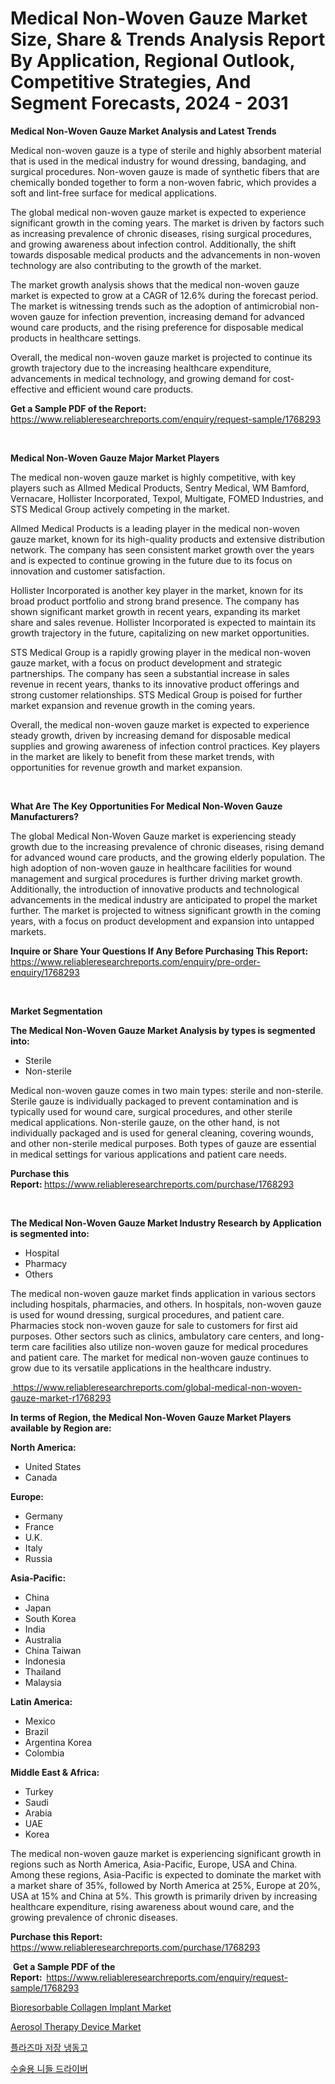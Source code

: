 <p><h1>Medical Non-Woven Gauze Market Size, Share & Trends Analysis Report By Application, Regional Outlook, Competitive Strategies, And Segment Forecasts, 2024 - 2031</h1></p><p><strong>Medical Non-Woven Gauze Market Analysis and Latest Trends</strong></p>
<p><p>Medical non-woven gauze is a type of sterile and highly absorbent material that is used in the medical industry for wound dressing, bandaging, and surgical procedures. Non-woven gauze is made of synthetic fibers that are chemically bonded together to form a non-woven fabric, which provides a soft and lint-free surface for medical applications.</p><p>The global medical non-woven gauze market is expected to experience significant growth in the coming years. The market is driven by factors such as increasing prevalence of chronic diseases, rising surgical procedures, and growing awareness about infection control. Additionally, the shift towards disposable medical products and the advancements in non-woven technology are also contributing to the growth of the market.</p><p>The market growth analysis shows that the medical non-woven gauze market is expected to grow at a CAGR of 12.6% during the forecast period. The market is witnessing trends such as the adoption of antimicrobial non-woven gauze for infection prevention, increasing demand for advanced wound care products, and the rising preference for disposable medical products in healthcare settings.</p><p>Overall, the medical non-woven gauze market is projected to continue its growth trajectory due to the increasing healthcare expenditure, advancements in medical technology, and growing demand for cost-effective and efficient wound care products.</p></p>
<p><strong>Get a Sample PDF of the Report:&nbsp;</strong> <a href="https://www.reliableresearchreports.com/enquiry/request-sample/1768293">https://www.reliableresearchreports.com/enquiry/request-sample/1768293</a></p>
<p>&nbsp;</p>
<p><strong>Medical Non-Woven Gauze Major Market Players</strong></p>
<p><p>The medical non-woven gauze market is highly competitive, with key players such as Allmed Medical Products, Sentry Medical, WM Bamford, Vernacare, Hollister Incorporated, Texpol, Multigate, FOMED Industries, and STS Medical Group actively competing in the market. </p><p>Allmed Medical Products is a leading player in the medical non-woven gauze market, known for its high-quality products and extensive distribution network. The company has seen consistent market growth over the years and is expected to continue growing in the future due to its focus on innovation and customer satisfaction.</p><p>Hollister Incorporated is another key player in the market, known for its broad product portfolio and strong brand presence. The company has shown significant market growth in recent years, expanding its market share and sales revenue. Hollister Incorporated is expected to maintain its growth trajectory in the future, capitalizing on new market opportunities.</p><p>STS Medical Group is a rapidly growing player in the medical non-woven gauze market, with a focus on product development and strategic partnerships. The company has seen a substantial increase in sales revenue in recent years, thanks to its innovative product offerings and strong customer relationships. STS Medical Group is poised for further market expansion and revenue growth in the coming years.</p><p>Overall, the medical non-woven gauze market is expected to experience steady growth, driven by increasing demand for disposable medical supplies and growing awareness of infection control practices. Key players in the market are likely to benefit from these market trends, with opportunities for revenue growth and market expansion.</p></p>
<p>&nbsp;</p>
<p><strong>What Are The Key Opportunities For Medical Non-Woven Gauze Manufacturers?</strong></p>
<p><p>The global Medical Non-Woven Gauze market is experiencing steady growth due to the increasing prevalence of chronic diseases, rising demand for advanced wound care products, and the growing elderly population. The high adoption of non-woven gauze in healthcare facilities for wound management and surgical procedures is further driving market growth. Additionally, the introduction of innovative products and technological advancements in the medical industry are anticipated to propel the market further. The market is projected to witness significant growth in the coming years, with a focus on product development and expansion into untapped markets.</p></p>
<p><strong>Inquire or Share Your Questions If Any Before Purchasing This Report:</strong> <a href="https://www.reliableresearchreports.com/enquiry/pre-order-enquiry/1768293">https://www.reliableresearchreports.com/enquiry/pre-order-enquiry/1768293</a></p>
<p>&nbsp;</p>
<p><strong>Market Segmentation</strong></p>
<p><strong>The Medical Non-Woven Gauze Market Analysis by types is segmented into:</strong></p>
<p><ul><li>Sterile</li><li>Non-sterile</li></ul></p>
<p><p>Medical non-woven gauze comes in two main types: sterile and non-sterile. Sterile gauze is individually packaged to prevent contamination and is typically used for wound care, surgical procedures, and other sterile medical applications. Non-sterile gauze, on the other hand, is not individually packaged and is used for general cleaning, covering wounds, and other non-sterile medical purposes. Both types of gauze are essential in medical settings for various applications and patient care needs.</p></p>
<p><strong>Purchase this Report:&nbsp;</strong><a href="https://www.reliableresearchreports.com/purchase/1768293">https://www.reliableresearchreports.com/purchase/1768293</a></p>
<p>&nbsp;</p>
<p><strong>The Medical Non-Woven Gauze Market Industry Research by Application is segmented into:</strong></p>
<p><ul><li>Hospital</li><li>Pharmacy</li><li>Others</li></ul></p>
<p><p>The medical non-woven gauze market finds application in various sectors including hospitals, pharmacies, and others. In hospitals, non-woven gauze is used for wound dressing, surgical procedures, and patient care. Pharmacies stock non-woven gauze for sale to customers for first aid purposes. Other sectors such as clinics, ambulatory care centers, and long-term care facilities also utilize non-woven gauze for medical procedures and patient care. The market for medical non-woven gauze continues to grow due to its versatile applications in the healthcare industry.</p></p>
<p><a href="https://www.reliableresearchreports.com/global-medical-non-woven-gauze-market-r1768293">&nbsp;https://www.reliableresearchreports.com/global-medical-non-woven-gauze-market-r1768293</a></p>
<p><strong>In terms of Region, the Medical Non-Woven Gauze Market Players available by Region are:</strong></p>
<p>
    <p> <strong> North America: </strong>
        <ul>
            <li>United States</li>
            <li>Canada</li>
        </ul>
        </p> 
    <p> <strong> Europe: </strong>
        <ul>
            <li>Germany</li>
            <li>France</li>
            <li>U.K.</li>
            <li>Italy</li>
            <li>Russia</li>
        </ul>
        </p> 
    <p> <strong> Asia-Pacific: </strong>
        <ul>
            <li>China</li>
            <li>Japan</li>
            <li>South Korea</li>
            <li>India</li>
            <li>Australia</li>
            <li>China Taiwan</li>
            <li>Indonesia</li>
            <li>Thailand</li>
            <li>Malaysia</li>
        </ul>
        </p> 
    <p> <strong> Latin America: </strong>
        <ul>
            <li>Mexico</li>
            <li>Brazil</li>
            <li>Argentina Korea</li>
            <li>Colombia</li>
        </ul>
        </p> 
    <p> <strong> Middle East & Africa: </strong>
        <ul>
            <li>Turkey</li>
            <li>Saudi</li>
            <li>Arabia</li>
            <li>UAE</li>
            <li>Korea</li>
        </ul>
    </p>
    </p>
<p><p>The medical non-woven gauze market is experiencing significant growth in regions such as North America, Asia-Pacific, Europe, USA and China. Among these regions, Asia-Pacific is expected to dominate the market with a market share of 35%, followed by North America at 25%, Europe at 20%, USA at 15% and China at 5%. This growth is primarily driven by increasing healthcare expenditure, rising awareness about wound care, and the growing prevalence of chronic diseases.</p></p>
<p><strong>Purchase this Report: </strong><a href="https://www.reliableresearchreports.com/purchase/1768293">https://www.reliableresearchreports.com/purchase/1768293</a></p>
<p>&nbsp;<strong>Get a Sample PDF of the Report:&nbsp;&nbsp;</strong><a href="https://www.reliableresearchreports.com/enquiry/request-sample/1768293">https://www.reliableresearchreports.com/enquiry/request-sample/1768293</a></p>
<p><strong></strong></p>
<p><p><a href="https://github.com/kathiaseamanalvaradovlprc2h/Market-Research-Report-List-2/blob/main/bioresorbable-collagen-implant-market.md">Bioresorbable Collagen Implant Market</a></p><p><a href="https://github.com/wusalecollins540tpqoz/Market-Research-Report-List-2/blob/main/aerosol-therapy-device-market.md">Aerosol Therapy Device Market</a></p><p><a href="https://github.com/valroy852/Market-Research-Report-List-1/blob/main/466029646782.md">플라즈마 저장 냉동고</a></p><p><a href="https://github.com/royErdmtyan906778/Market-Research-Report-List-1/blob/main/724644046781.md">수술용 니들 드라이버</a></p></p>